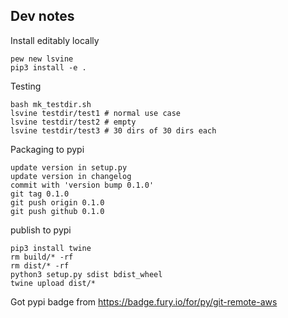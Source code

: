 ## Dev notes

Install editably locally

```
pew new lsvine
pip3 install -e .
```

Testing

```
bash mk_testdir.sh
lsvine testdir/test1 # normal use case
lsvine testdir/test2 # empty
lsvine testdir/test3 # 30 dirs of 30 dirs each
```


Packaging to pypi

```
update version in setup.py
update version in changelog
commit with 'version bump 0.1.0'
git tag 0.1.0
git push origin 0.1.0
git push github 0.1.0
```

publish to pypi

```
pip3 install twine
rm build/* -rf
rm dist/* -rf
python3 setup.py sdist bdist_wheel
twine upload dist/*
```

Got pypi badge from
https://badge.fury.io/for/py/git-remote-aws




